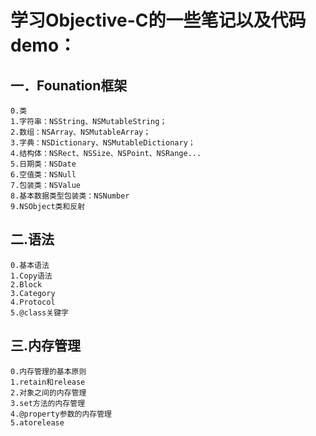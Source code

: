 学习Objective-C的一些笔记以及代码demo：
=====================================
  一．Founation框架
  ------------
  	0.类
  	1.字符串：NSString、NSMutableString；
  	2.数组：NSArray、NSMutableArray；
  	3.字典：NSDictionary、NSMutableDictionary；
  	4.结构体：NSRect、NSSize、NSPoint、NSRange...
  	5.日期类：NSDate
  	6.空值类：NSNull
  	7.包装类：NSValue
  	8.基本数据类型包装类：NSNumber 
  	9.NSObject类和反射

二.语法
-------
    0.基本语法
    1.Copy语法
    2.Block
    3.Category
    4.Protocol
    5.@class关键字

三.内存管理
-----------
    0.内存管理的基本原则
    1.retain和release
    2.对象之间的内存管理
    3.set方法的内存管理
    4.@property参数的内存管理
    5.atorelease
